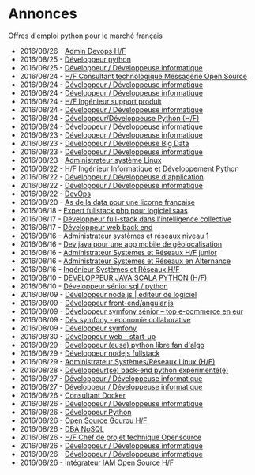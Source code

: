 # Annonces

Offres d'emploi python pour le marché français

* 2016/08/26 - [Admin Devops H/F](http://www.pyjobs.fr/jobs/details/16/admin-devops-h-f "Admin Devops H/F")
* 2016/08/25 - [Développeur python](http://www.pyjobs.fr/jobs/details/7/developpeur-python "Développeur python")
* 2016/08/25 - [Développeur / Développeuse informatique](http://www.pyjobs.fr/jobs/details/91/developpeur-developpeuse-informatique "Développeur / Développeuse informatique")
* 2016/08/24 - [H/F Consultant technologique Messagerie Open Source](http://www.pyjobs.fr/jobs/details/41/h-f-consultant-technologique-messagerie-open-source "H/F Consultant technologique Messagerie Open Source")
* 2016/08/24 - [Développeur / Développeuse informatique](http://www.pyjobs.fr/jobs/details/108/developpeur-developpeuse-informatique "Développeur / Développeuse informatique")
* 2016/08/24 - [Développeur / Développeuse informatique](http://www.pyjobs.fr/jobs/details/104/developpeur-developpeuse-informatique "Développeur / Développeuse informatique")
* 2016/08/24 - [H/F Ingénieur support produit](http://www.pyjobs.fr/jobs/details/12/h-f-ingenieur-support-produit "H/F Ingénieur support produit")
* 2016/08/24 - [Développeur / Développeuse informatique](http://www.pyjobs.fr/jobs/details/114/developpeur-developpeuse-informatique "Développeur / Développeuse informatique")
* 2016/08/24 - [Développeur/Développeuse Python (H/F)](http://www.pyjobs.fr/jobs/details/58/developpeur-developpeuse-python-h-f "Développeur/Développeuse Python (H/F)")
* 2016/08/24 - [Développeur / Développeuse informatique](http://www.pyjobs.fr/jobs/details/111/developpeur-developpeuse-informatique "Développeur / Développeuse informatique")
* 2016/08/23 - [Développeur / Développeuse informatique](http://www.pyjobs.fr/jobs/details/128/developpeur-developpeuse-informatique "Développeur / Développeuse informatique")
* 2016/08/23 - [Développeur / Développeuse Big Data](http://www.pyjobs.fr/jobs/details/126/developpeur-developpeuse-big-data "Développeur / Développeuse Big Data")
* 2016/08/23 - [Développeur / Développeuse informatique](http://www.pyjobs.fr/jobs/details/131/developpeur-developpeuse-informatique "Développeur / Développeuse informatique")
* 2016/08/23 - [Administrateur système Linux](http://www.pyjobs.fr/jobs/details/37/administrateur-systeme-linux "Administrateur système Linux")
* 2016/08/22 - [H/F Ingénieur Informatique et Développement Python](http://www.pyjobs.fr/jobs/details/6/h-f-ingenieur-informatique-et-developpement-python "H/F Ingénieur Informatique et Développement Python")
* 2016/08/22 - [Développeur / Développeuse d'application](http://www.pyjobs.fr/jobs/details/695/developpeur-developpeuse-dapplication "Développeur / Développeuse d'application")
* 2016/08/22 - [Développeur / Développeuse informatique](http://www.pyjobs.fr/jobs/details/123/developpeur-developpeuse-informatique "Développeur / Développeuse informatique")
* 2016/08/22 - [DevOps](http://www.pyjobs.fr/jobs/details/8/devops "DevOps")
* 2016/08/20 - [As de la data pour une licorne française](http://www.pyjobs.fr/jobs/details/34/as-de-la-data-pour-une-licorne-francaise "As de la data pour une licorne française")
* 2016/08/18 - [Expert fullstack php pour logiciel saas](http://www.pyjobs.fr/jobs/details/31/expert-fullstack-php-pour-logiciel-saas "Expert fullstack php pour logiciel saas")
* 2016/08/17 - [Développeur full-stack dans l'intelligence collective](http://www.pyjobs.fr/jobs/details/15/developpeur-full-stack-dans-lintelligence-collective "Développeur full-stack dans l'intelligence collective")
* 2016/08/17 - [Développeur web back end](http://www.pyjobs.fr/jobs/details/26/developpeur-web-back-end "Développeur web back end")
* 2016/08/16 - [Administrateur systèmes et réseaux niveau 1](http://www.pyjobs.fr/jobs/details/23/administrateur-systemes-et-reseaux-niveau-1 "Administrateur systèmes et réseaux niveau 1")
* 2016/08/16 - [Dev java pour une app mobile de géolocalisation](http://www.pyjobs.fr/jobs/details/50/dev-java-pour-une-app-mobile-de-geolocalisation "Dev java pour une app mobile de géolocalisation")
* 2016/08/16 - [Administrateur Systèmes et Réseaux H/F junior](http://www.pyjobs.fr/jobs/details/92/administrateur-systemes-et-reseaux-h-f-junior "Administrateur Systèmes et Réseaux H/F junior")
* 2016/08/16 - [Administrateur Systèmes et Réseaux en Alternance](http://www.pyjobs.fr/jobs/details/33/administrateur-systemes-et-reseaux-en-alternance "Administrateur Systèmes et Réseaux en Alternance")
* 2016/08/16 - [Ingénieur Systèmes et Réseaux H/F](http://www.pyjobs.fr/jobs/details/96/ingenieur-systemes-et-reseaux-h-f "Ingénieur Systèmes et Réseaux H/F")
* 2016/08/10 - [DEVELOPPEUR JAVA SCALA PYTHON (H/F)](http://www.pyjobs.fr/jobs/details/64/developpeur-java-scala-python-h-f "DEVELOPPEUR JAVA SCALA PYTHON (H/F)")
* 2016/08/10 - [Développeur sénior sql / python](http://www.pyjobs.fr/jobs/details/49/developpeur-senior-sql-python "Développeur sénior sql / python")
* 2016/08/09 - [Développeur node.js | editeur de logiciel](http://www.pyjobs.fr/jobs/details/45/developpeur-node-js-editeur-de-logiciel "Développeur node.js | editeur de logiciel")
* 2016/08/09 - [Développeur front-end/angular.js](http://www.pyjobs.fr/jobs/details/42/developpeur-front-end-angular-js "Développeur front-end/angular.js")
* 2016/08/09 - [Développeur symfony sénior – top e-commerce en eur](http://www.pyjobs.fr/jobs/details/39/developpeur-symfony-senior-top-e-commerce-en-eur "Développeur symfony sénior – top e-commerce en eur")
* 2016/08/09 - [Dév symfony - economie collaborative](http://www.pyjobs.fr/jobs/details/184/dev-symfony-economie-collaborative "Dév symfony - economie collaborative")
* 2016/08/09 - [Développeur symfony](http://www.pyjobs.fr/jobs/details/61/developpeur-symfony "Développeur symfony")
* 2016/08/30 - [Développeur web - start-up](http://www.pyjobs.fr/jobs/details/2/developpeur-web-start-up "Développeur web - start-up")
* 2016/08/29 - [Developpeur (euse) python libre fan d'algo](http://www.pyjobs.fr/jobs/details/19/developpeur-euse-python-libre-fan-dalgo "Developpeur (euse) python libre fan d'algo")
* 2016/08/29 - [Développeur nodejs fullstack](http://www.pyjobs.fr/jobs/details/14/developpeur-nodejs-fullstack "Développeur nodejs fullstack")
* 2016/08/29 - [Administrateur Systèmes/Réseaux Linux (H/F)](http://www.pyjobs.fr/jobs/details/21/administrateur-systemes-reseaux-linux-h-f "Administrateur Systèmes/Réseaux Linux (H/F)")
* 2016/08/28 - [Développeur(se) back-end python expérimenté(e)](http://www.pyjobs.fr/jobs/details/9/developpeur-se-back-end-python-experimente-e "Développeur(se) back-end python expérimenté(e)")
* 2016/08/27 - [Développeur / Développeuse informatique](http://www.pyjobs.fr/jobs/details/80/developpeur-developpeuse-informatique "Développeur / Développeuse informatique")
* 2016/08/27 - [Développeur / Développeuse informatique](http://www.pyjobs.fr/jobs/details/75/developpeur-developpeuse-informatique "Développeur / Développeuse informatique")
* 2016/08/26 - [Consultant Docker](http://www.pyjobs.fr/jobs/details/44/consultant-docker "Consultant Docker")
* 2016/08/26 - [Développeur / Développeuse informatique](http://www.pyjobs.fr/jobs/details/98/developpeur-developpeuse-informatique "Développeur / Développeuse informatique")
* 2016/08/26 - [Développeur Python](http://www.pyjobs.fr/jobs/details/73/developpeur-python "Développeur Python")
* 2016/08/26 - [Open Source Gourou H/F](http://www.pyjobs.fr/jobs/details/1/open-source-gourou-h-f "Open Source Gourou H/F")
* 2016/08/26 - [DBA NoSQL](http://www.pyjobs.fr/jobs/details/60/dba-nosql "DBA NoSQL")
* 2016/08/26 - [H/F Chef de projet technique Opensource](http://www.pyjobs.fr/jobs/details/47/h-f-chef-de-projet-technique-opensource "H/F Chef de projet technique Opensource")
* 2016/08/26 - [Développeur / Développeuse informatique](http://www.pyjobs.fr/jobs/details/102/developpeur-developpeuse-informatique "Développeur / Développeuse informatique")
* 2016/08/26 - [Développeur / Développeuse informatique](http://www.pyjobs.fr/jobs/details/95/developpeur-developpeuse-informatique "Développeur / Développeuse informatique")
* 2016/08/26 - [Intégrateur IAM Open Source H/F](http://www.pyjobs.fr/jobs/details/57/integrateur-iam-open-source-h-f "Intégrateur IAM Open Source H/F")

